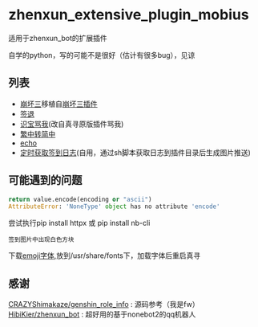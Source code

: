 # zhenxun_extensive_plugin_mobius

适用于zhenxun_bot的扩展插件

自学的python，写的可能不是很好（估计有很多bug），见谅

## 列表
- [崩坏三](https://github.com/MobiusT/zhenxun_extensive_plugin_mobius/tree/main/bh3)移植自[崩坏三插件](https://github.com/chingkingm/honkai_mys)
- [签退](https://github.com/MobiusT/zhenxun_extensive_plugin_mobius/tree/main/reSign)
- [识宝骂我](https://github.com/MobiusT/zhenxun_extensive_plugin_mobius/tree/main/send_shibao_voice)(改自真寻原版插件骂我)
- [繁中转简中](https://github.com/MobiusT/zhenxun_extensive_plugin_mobius/tree/main/traditional2simplified)
- [echo](https://github.com/MobiusT/zhenxun_extensive_plugin_mobius/tree/main/zhenxun_echo)
- [定时获取签到日志](https://github.com/MobiusT/zhenxun_extensive_plugin_mobius/tree/main/getSignLog)(自用，通过sh脚本获取日志到插件目录后生成图片推送)

## 可能遇到的问题
```python
return value.encode(encoding or "ascii")
AttributeError: 'NoneType' object has no attribute 'encode'
```
尝试执行pip install httpx 或 pip install nb-cli

```
签到图片中出现白色方块
```
下载[emoji字体](https://gitee.com/songboy/noto-emoji/tree/master/fonts),放到/usr/share/fonts下，加载字体后重启真寻

## 感谢
[CRAZYShimakaze/genshin_role_info](https://github.com/CRAZYShimakaze/zhenxun_extensive_plugin/tree/main/genshin_role_info) : 源码参考（我是fw）
[HibiKier/zhenxun_bot](https://github.com/HibiKier/zhenxun_bot) : 超好用的基于nonebot2的qq机器人